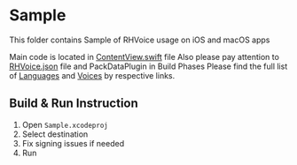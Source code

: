 # Sample

This folder contains Sample of RHVoice usage on iOS and macOS apps

Main code is located in [ContentView.swift](Sample/ContentView.swift) file
Also please pay attention to [RHVoice.json](Sample/RHVoice.json) file and PackDataPlugin in Build Phases
Please find the full list of [Languages](https://github.com/RHVoice/RHVoice/tree/1.14.0/data/languages) and [Voices](https://github.com/RHVoice/RHVoice/tree/1.14.0/data/voices) by respective links.

## Build & Run Instruction

1. Open `Sample.xcodeproj`
1. Select destination
1. Fix signing issues if needed
1. Run